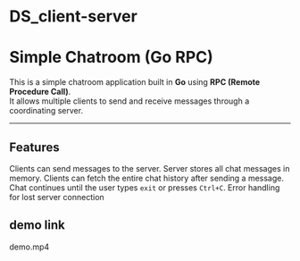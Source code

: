 # DS_client-server

#  Simple Chatroom (Go RPC)

This is a simple chatroom application built in **Go** using **RPC (Remote Procedure Call)**.  
It allows multiple clients to send and receive messages through a coordinating server.

---

## Features
Clients can send messages to the server.
 Server stores all chat messages in memory.
 Clients can fetch the entire chat history after sending a message.
 Chat continues until the user types `exit` or presses `Ctrl+C`.
 Error handling for lost server connection


## demo link
demo.mp4
